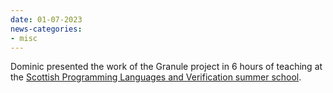 ```yaml
---
date: 01-07-2023
news-categories:
- misc
---
```

Dominic presented the work of the Granule project in 6 hours of teaching at the [Scottish Programming Languages and Verification summer school](https://granule-project.github.io/splv23).